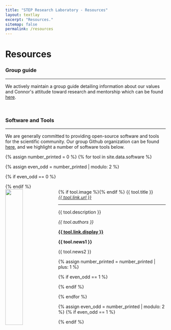 ```yaml
---
title: "STEP Research Laboratory - Resources"
layout: textlay
excerpt: "Resources."
sitemap: false
permalink: /resources
---
```


# Resources

### Group guide
---
We actively maintain a group guide detailing information about our values and Connor's attitude toward research and mentorship which can be found [here](https://docs.google.com/document/d/1K10WS0Bey9AGr17bpiak-A1dhQrkv5BBsQrsrwQ-H2g/edit).

<br/>

### Software and Tools
---
We are generally committed to providing open-source software and tools for the scientific community. Our group Github organization can be found [here](https://github.com/coleygroup), and we highlight a number of software tools below.

{% assign number_printed = 0 %}
{% for tool in site.data.software %}

{% assign even_odd = number_printed | modulo: 2 %}

{% if even_odd == 0 %}
<div class="row">
{% endif %}

<div class="col-sm-6 clearfix">
 <div class="well">
  {% if tool.image %}<img src="{{ site.url }}{{ site.baseurl }}/images/logopic/{{ tool.image }}" class="software-img" width="33%" style="float: left" />{% endif %}
  <pubtit>{{ tool.title }}</pubtit>
  <br/>
  <i> <a href="{{ tool.link.url }}"> {{ tool.link.url }} </a> </i>
  <hr>
  <p>{{ tool.description }}</p>
  <p><em>{{ tool.authors }}</em></p>
  <p><strong><a href="{{ tool.link.url }}">{{ tool.link.display }}</a></strong></p>
  <p class="text-danger"><strong> {{ tool.news1 }}</strong></p>
  <p> {{ tool.news2 }}</p>
 </div>
</div>

{% assign number_printed = number_printed | plus: 1 %}

{% if even_odd == 1 %}
</div>
{% endif %}

{% endfor %}

{% assign even_odd = number_printed | modulo: 2 %}
{% if even_odd == 1 %}
</div>
{% endif %}